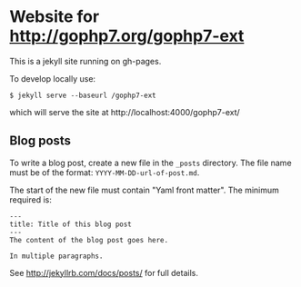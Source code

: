# Website for http://gophp7.org/gophp7-ext


This is a jekyll site running on gh-pages.

To develop locally use:

    $ jekyll serve --baseurl /gophp7-ext

which will serve the site at http://localhost:4000/gophp7-ext/

## Blog posts

To write a blog post, create a new file in the `_posts` directory. The file name must be of the format: `YYYY-MM-DD-url-of-post.md`.

The start of the new file must contain "Yaml front matter". The minimum required is:

    ---
    title: Title of this blog post
    ---
    The content of the blog post goes here.

    In multiple paragraphs.


See http://jekyllrb.com/docs/posts/ for full details.
